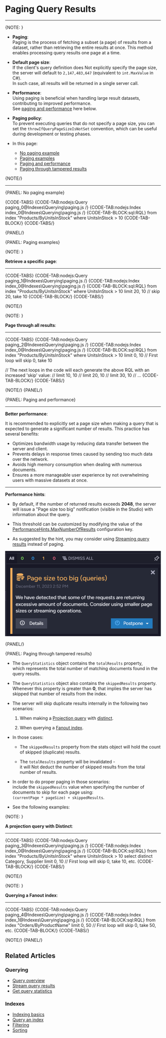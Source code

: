 # Paging Query Results
---

{NOTE: }

* __Paging__:  
  Paging is the process of fetching a subset (a page) of results from a dataset, rather than retrieving the entire results at once.
  This method enables processing query results one page at a time.

* __Default page size__:  
  If the client's query definition does Not explicitly specify the page size, the server will default to `2,147,483,647` (equivalent to  `int.MaxValue` in C#).  
  In such case, all results will be returned in a single server call.

* __Performance__:  
  Using paging is beneficial when handling large result datasets, contributing to improved performance.  
  See [paging and performance](../../indexes/querying/paging#paging-and-performance) here below.

* __Paging policy__:  
  To prevent executing queries that do not specify a page size, you can set the `throwIfQueryPageSizeIsNotSet` convention,
  which can be useful during development or testing phases.

* In this page:  

    * [No paging example](../../indexes/querying/paging#no-paging-example)
    * [Paging examples](../../indexes/querying/paging#paging-examples)
    * [Paging and performance](../../indexes/querying/paging#paging-and-performance)
    * [Paging through tampered results](../../indexes/querying/paging#paging-through-tampered-results)

{NOTE/}

---

{PANEL: No paging example}

{CODE-TABS}
{CODE-TAB:nodejs:Query paging_0@Indexes\Querying\paging.js /}
{CODE-TAB:nodejs:Index index_0@Indexes\Querying\paging.js /}
{CODE-TAB-BLOCK:sql:RQL}
from index "Products/ByUnitsInStock"
where UnitsInStock > 10
{CODE-TAB-BLOCK/}
{CODE-TABS/}

{PANEL/}

{PANEL: Paging examples}

{NOTE: }

__Retrieve a specific page__:

---

{CODE-TABS}
{CODE-TAB:nodejs:Query paging_1@Indexes\Querying\paging.js /}
{CODE-TAB:nodejs:Index index_0@Indexes\Querying\paging.js /}
{CODE-TAB-BLOCK:sql:RQL}
from index "Products/ByUnitsInStock"
where UnitsInStock > 10
limit 20, 10 // skip 20, take 10
{CODE-TAB-BLOCK/}
{CODE-TABS/}

{NOTE/}

{NOTE: }

__Page through all results__:

---

{CODE-TABS}
{CODE-TAB:nodejs:Query paging_2@Indexes\Querying\paging.js /}
{CODE-TAB:nodejs:Index index_0@Indexes\Querying\paging.js /}
{CODE-TAB-BLOCK:sql:RQL}
from index "Products/ByUnitsInStock"
where UnitsInStock > 10
limit 0, 10 // First loop will skip 0, take 10

// The next loops in the code will each generate the above RQL with an increased 'skip' value:
// limit 10, 10
// limit 20, 10
// limit 30, 10
// ...
{CODE-TAB-BLOCK/}
{CODE-TABS/}

{NOTE/}
{PANEL/}

{PANEL: Paging and performance}

---

__Better performance__:

It is recommended to explicitly set a page size when making a query that is expected to generate a significant number of results.
This practice has several benefits:

* Optimizes bandwidth usage by reducing data transfer between the server and client.
* Prevents delays in response times caused by sending too much data over the network.
* Avoids high memory consumption when dealing with numerous documents.
* Ensures a more manageable user experience by not overwhelming users with massive datasets at once.

---

__Performance hints__:

* By default, if the number of returned results exceeds __2048__, the server will issue a "Page size too big" notification (visible in the Studio) with information about the query.

* This threshold can be customized by modifying the value of the [PerformanceHints.MaxNumberOfResults](../../server/configuration/performance-hints-configuration#performancehints.maxnumberofresults) configuration key.

* As suggested by the hint, you may consider using [Streaming query results](../../client-api/session/querying/how-to-stream-query-results) instead of paging.

![Figure 1. Performance Hint](images/performance-hint.png "Performance Hint")

{PANEL/}

{PANEL: Paging through tampered results}

* The `QueryStatistics` object contains the `totalResults` property,  
  which represents the total number of matching documents found in the query results.

* The `QueryStatistics` object also contains the `skippedResults` property.  
  Whenever this property is greater than __0__, that implies the server has skipped that number of results from the index.

* The server will skip duplicate results internally in the following two scenarios:

    1. When making a [Projection query](../../indexes/querying/projections) with [distinct](../../indexes/querying/distinct).

    2. When querying a [Fanout index](../../indexes/indexing-nested-data#fanout-index---multiple-index-entries-per-document).

* In those cases:

    * The `skippedResults` property from the stats object will hold the count of skipped (duplicate) results.

    * The `totalResults` property will be invalidated -  
      it will Not deduct the number of skipped results from the total number of results.

* In order to do proper paging in those scenarios:  
  include the `skippedResults` value when specifying the number of documents to skip for each page using:  
  `(currentPage * pageSize) + skippedResults`.

* See the following examples:

{NOTE: }

__A projection query with Distinct__:

---

{CODE-TABS}
{CODE-TAB:nodejs:Query paging_3@Indexes\Querying\paging.js /}
{CODE-TAB:nodejs:Index index_0@Indexes\Querying\paging.js /}
{CODE-TAB-BLOCK:sql:RQL}
from index "Products/ByUnitsInStock"
where UnitsInStock > 10
select distinct Category, Supplier
limit 0, 10  // First loop will skip 0, take 10, etc.
{CODE-TAB-BLOCK/}
{CODE-TABS/}

{NOTE/}

{NOTE: }

__Querying a Fanout index__:

---

{CODE-TABS}
{CODE-TAB:nodejs:Query paging_4@Indexes\Querying\paging.js /}
{CODE-TAB:nodejs:Index index_1@Indexes\Querying\paging.js /}
{CODE-TAB-BLOCK:sql:RQL}
from index "Orders/ByProductName"
limit 0, 50  // First loop will skip 0, take 50, etc.
{CODE-TAB-BLOCK/}
{CODE-TABS/}

{NOTE/}
{PANEL/}

## Related Articles

### Querying

- [Query overview](../../client-api/session/querying/how-to-query)
- [Stream query results](../../client-api/session/querying/how-to-stream-query-results)
- [Get query statistics](../../client-api/session/querying/how-to-get-query-statistics)

### Indexes

- [Indexing basics](../../indexes/indexing-basics)
- [Query an index](../../indexes/querying/query-index)
- [Filtering](../../indexes/querying/filtering)
- [Sorting](../../indexes/querying/sorting)  
